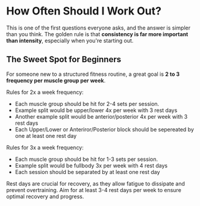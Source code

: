 # How Often Should I Work Out?

This is one of the first questions everyone asks, and the answer is simpler than you think. The golden rule is that **consistency is far more important than intensity**, especially when you're starting out.

## The Sweet Spot for Beginners

For someone new to a structured fitness routine, a great goal is **2 to 3 frequency per muscle group per week**.

Rules for 2x a week frequency:
* Each muscle group should be hit for 2-4 sets per session.
* Example split would be upper/lower 4x per week with 3 rest days
* Another example split would be anterior/posterior 4x per week with 3 rest days
* Each Upper/Lower or Anteriror/Posterior block should be sepereated by one at least one rest day

Rules for 3x a week frequency:
* Each muscle group should be hit for 1-3 sets per session.
* Example split would be fullbody 3x per week with 4 rest days
* Each session should be separated by at least one rest day

Rest days are crucial for recovery, as they allow fatigue to dissipate and prevent overtraining. Aim for at least 3-4 rest days per week to ensure optimal recovery and progress.
